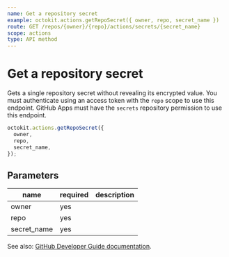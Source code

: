 ```yaml
---
name: Get a repository secret
example: octokit.actions.getRepoSecret({ owner, repo, secret_name })
route: GET /repos/{owner}/{repo}/actions/secrets/{secret_name}
scope: actions
type: API method
---
```


# Get a repository secret

Gets a single repository secret without revealing its encrypted value. You must authenticate using an access token with the `repo` scope to use this endpoint. GitHub Apps must have the `secrets` repository permission to use this endpoint.

```js
octokit.actions.getRepoSecret({
  owner,
  repo,
  secret_name,
});
```

## Parameters

<table>
  <thead>
    <tr>
      <th>name</th>
      <th>required</th>
      <th>description</th>
    </tr>
  </thead>
  <tbody>
    <tr><td>owner</td><td>yes</td><td>

</td></tr>
<tr><td>repo</td><td>yes</td><td>

</td></tr>
<tr><td>secret_name</td><td>yes</td><td>

</td></tr>
  </tbody>
</table>

See also: [GitHub Developer Guide documentation](https://developer.github.com/v3/actions/secrets/#get-a-repository-secret).
